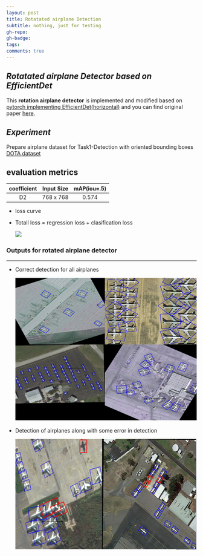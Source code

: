 ```yaml
---
layout: post
title: Rotatated airplane Detection
subtitle: nothing, just for testing
gh-repo: 
gh-badge:
tags: 
comments: true
---
```



## _Rotatated airplane Detector based on EfficientDet_   

This **rotation airplane detector** is implemented and modified based on [pytorch implementing EfficientDet(horizontal)](https://github.com/zylo117/Yet-Another-EfficientDet-Pytorch) and you can find original paper [here](https://arxiv.org/abs/1911.09070 "EfficientDet").

## _Experiment_

  Prepare airplane dataset for Task1-Detection with oriented bounding boxes [DOTA dataset](https://captain-whu.github.io/DOTA/)

  
## **evaluation metrics**  

|coefficient|Input Size|mAP(iou=.5)|
|:---------:|:--------:|:---------:|
|D2         |768 x 768 |0.574      |

- loss curve

- Totall loss =  regression loss + clasification loss
 
  ![](imgs/loss-curve.PNG)

### Outputs for rotated airplane detector
---

- Correct detection for all airplanes 
 
   ![outputs of detector.PNG](https://github.com/jobe1366/Rotated-airplane-detection/blob/main/imgs/outputs%20of%20detector.PNG)
      
- Detection of airplanes along with some error in detection
 
   ![](https://github.com/jobe1366/Rotated-airplane-detection/blob/main/imgs/errors%20in%20detection.PNG)

